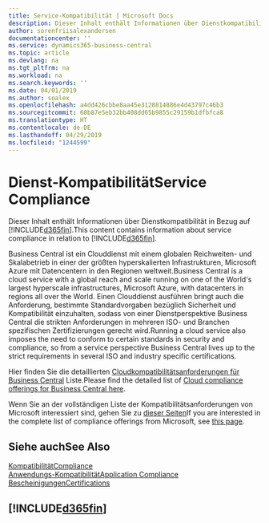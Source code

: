 ```yaml
---
title: Service-Kompatibilität | Microsoft Docs
description: Dieser Inhalt enthält Informationen über Dienstkompatibilität in Bezug auf Business Central.
author: sorenfriisalexandersen
documentationcenter: ''
ms.service: dynamics365-business-central
ms.topic: article
ms.devlang: na
ms.tgt_pltfrm: na
ms.workload: na
ms.search.keywords: ''
ms.date: 04/01/2019
ms.author: soalex
ms.openlocfilehash: a4dd426cbbe8aa45e3128814886e4d43797c46b3
ms.sourcegitcommit: 60b87e5eb32bb408dd65b9855c29159b1dfbfca8
ms.translationtype: HT
ms.contentlocale: de-DE
ms.lasthandoff: 04/29/2019
ms.locfileid: "1244599"
---
```

# <a name="service-compliance"></a><span data-ttu-id="3da07-103">Dienst-Kompatibilität</span><span class="sxs-lookup"><span data-stu-id="3da07-103">Service Compliance</span></span>
<span data-ttu-id="3da07-104">Dieser Inhalt enthält Informationen über Dienstkompatibilität in Bezug auf [!INCLUDE[d365fin](../includes/d365fin_md.md)].</span><span class="sxs-lookup"><span data-stu-id="3da07-104">This content contains information about service compliance in relation to [!INCLUDE[d365fin](../includes/d365fin_md.md)].</span></span>  

<span data-ttu-id="3da07-105">Business Central ist ein Clouddienst mit einem globalen Reichweiten- und Skalabetrieb in einer der größten hyperskalierten Infrastrukturen, Microsoft Azure mit Datencentern in den Regionen weltweit.</span><span class="sxs-lookup"><span data-stu-id="3da07-105">Business Central is a cloud service with a global reach and scale running on one of the World's largest hyperscale infrastructures, Microsoft Azure, with datacenters in regions all over the World.</span></span> <span data-ttu-id="3da07-106">Einen Clouddienst ausführen bringt auch die Anforderung, bestimmte Standardvorgaben bezüglich Sicherheit und Kompatibilität einzuhalten, sodass von einer Dienstperspektive Business Central die strikten Anforderungen in mehreren ISO- und Branchen spezifischen Zertifizierungen gerecht wird.</span><span class="sxs-lookup"><span data-stu-id="3da07-106">Running a cloud service also imposes the need to conform to certain standards in security and compliance, so from a service perspective Business Central lives up to the strict requirements in several ISO and industry specific certifications.</span></span>

<span data-ttu-id="3da07-107">Hier finden Sie die detaillierten [Cloudkompatibilitätsanforderungen für Business Central](https://aka.ms/d365-compliance-list) Liste.</span><span class="sxs-lookup"><span data-stu-id="3da07-107">Please find the detailed list of [Cloud compliance offerings for Business Central here](https://aka.ms/d365-compliance-list).</span></span>

<span data-ttu-id="3da07-108">Wenn Sie an der vollständigen Liste der Kompatibilitätsanforderungen von Microsoft interessiert sind, gehen Sie zu [dieser Seiten](https://www.microsoft.com/en-us/trustcenter/compliance/complianceofferings)</span><span class="sxs-lookup"><span data-stu-id="3da07-108">If you are interested in the complete list of compliance offerings from Microsoft, see [this page](https://www.microsoft.com/en-us/trustcenter/compliance/complianceofferings).</span></span>

## <a name="see-also"></a><span data-ttu-id="3da07-109">Siehe auch</span><span class="sxs-lookup"><span data-stu-id="3da07-109">See Also</span></span>  
[<span data-ttu-id="3da07-110">Kompatibilität</span><span class="sxs-lookup"><span data-stu-id="3da07-110">Compliance</span></span>](compliance-overview.md)  
[<span data-ttu-id="3da07-111">Anwendungs-Kompatibilität</span><span class="sxs-lookup"><span data-stu-id="3da07-111">Application Compliance</span></span>](compliance-application-compliance.md)  
[<span data-ttu-id="3da07-112">Bescheinigungen</span><span class="sxs-lookup"><span data-stu-id="3da07-112">Certifications</span></span>](compliance-certifications.md)  

 ## [!INCLUDE[d365fin](../includes/free_trial_md.md)]  
 
